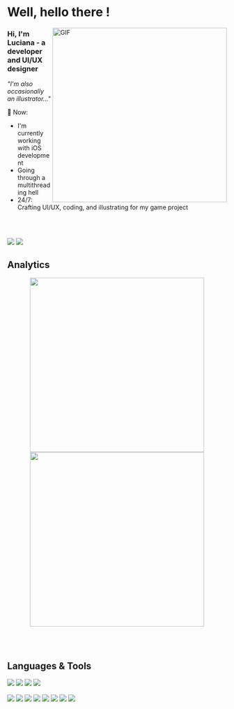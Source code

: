 # Well, hello there !

<!-- 1 -->  
  <img align="right" width=400 alt="GIF" src="https://media.giphy.com/media/VbJeIn7jzpiTS9PczB/giphy.gif" />

  <p align="left" width="450px">
    <h3> Hi, I'm Luciana - a developer and UI/UX designer</h3>
    <i>"I'm also occasionally an illustrator..."</i>
  </p>

  💬 Now:
   - I'm currently working with iOS development
   - Going through a multithreading hell
   - 24/7: Crafting UI/UX, coding, and illustrating for my game project       

<br><br>
<!-- Links -->
  <a href="https://www.linkedin.com/in/luciana-adri%C3%A3o-87289a14b/"><img src="https://img.shields.io/badge/linkedin-%230077B5.svg?style=for-the-badge&logo=linkedin&logoColor=white"></a>
  <a href="https://www.figma.com/@lucianaadriao"><img src="https://img.shields.io/badge/figma-%23F24E1E.svg?style=for-the-badge&logo=figma&logoColor=white&color=b300bc"></a>

<!-- Analytics -->
<h2 align=left> Analytics </h2>
<p>
  <div align=center>
    <a href="https://github.com/denvercoder1/github-readme-streak-stats"><img width=400 align="center" src="https://streak-stats.demolab.com/?user=lvasantos&theme=jolly&hide_border=true" /></a>
    <a href="https://github.com/anuraghazra/github-readme-stats"><img width=400 align="center" src="https://github-readme-stats.vercel.app/api?username=lvasantos&rank_icon=github&show_icons=true&theme=jolly&hide_border=true" /></a>
  </div>
</p>

<br><br>

<h2 align=left> Languages & Tools</h2> 
<p> 
  <div align=left>
    <!-- Languages --> 
      <a href="https://developer.apple.com/swift/"><img src="https://img.shields.io/badge/swift-F54A2A?style=for-the-badge&logo=swift&logoColor=white&color=%23291b3e"></a> 
    <a href="https://www.python.org/"><img src="https://img.shields.io/badge/python-3670A0?style=for-the-badge&logo=python&logoColor=white&color=%23291b3e"></a>
    <a href=""><img src="https://img.shields.io/badge/c-%2300599C.svg?style=for-the-badge&logo=c&logoColor=white&color=%23291b3e"></a>
    <!-- Tools --> 
    <a href="https://www.figma.com/@lucianaadriao"><img src="https://img.shields.io/badge/figma-%23F24E1E.svg?style=for-the-badge&logo=figma&logoColor=white&color=%23291b3e"></a><br><br>
    <a href="https://developer.apple.com/xcode/"><img src="https://img.shields.io/badge/Xcode-007ACC?style=for-the-badge&logo=Xcode&logoColor=white&color=%23291b3e"></a>
    <a href="https://code.visualstudio.com/"><img src="https://img.shields.io/badge/Visual%20Studio%20Code-0078d7.svg?style=for-the-badge&logo=visual-studio-code&logoColor=white&color=%23291b3e"></a>
    <a href="https://docs.github.com/en"><img src="https://img.shields.io/badge/github-%23121011.svg?style=for-the-badge&logo=github&logoColor=white&color=%23291b3e"></a>
    <a href="https://git-scm.com/doc"><img src="https://img.shields.io/badge/git-%23F05033.svg?style=for-the-badge&logo=git&logoColor=white&color=%23291b3e"></a>
    <a href=""><img src="https://img.shields.io/badge/adobe%20photoshop-%2331A8FF.svg?style=for-the-badge&logo=adobe%20photoshop&logoColor=white&color=%23291b3e"></a>
    <a href=""><img src="https://img.shields.io/badge/adobe%20illustrator-%23FF9A00.svg?style=for-the-badge&logo=adobe%20illustrator&logoColor=white&color=%23291b3e"></a>
    <a href=""><img src="https://img.shields.io/badge/Adobe%20After%20Effects-9999FF.svg?style=for-the-badge&logo=Adobe%20After%20Effects&logoColor=white&color=%23291b3e"></a>
    <a href=""><img src="https://img.shields.io/badge/notion-9999FF.svg?style=for-the-badge&logo=notion&logoColor=white&color=%23291b3e"></a> </p>
  </div>
</p>
<!--

    Apps at apple Store:
    https://img.shields.io/badge/App_Store-0D96F6?style=for-the-badge&logo=app-store&logoColor=white
    
    Behance, just in case:
    https://img.shields.io/badge/Behance-1769ff?style=for-the-badge&logo=behance&logoColor=white

